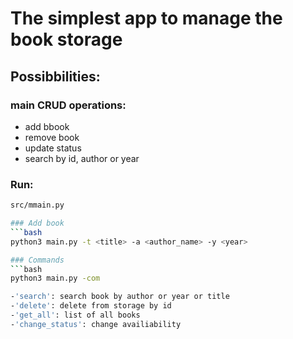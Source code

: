 # The simplest app to manage the book storage

## Possibbilities:
### main CRUD operations:
- add bbook
- remove book
- update status
- search by id, author or year 


### Run:
```bash
src/mmain.py

### Add book
```bash
python3 main.py -t <title> -a <author_name> -y <year>

### Commands
```bash
python3 main.py -com

-'search': search book by author or year or title
-'delete': delete from storage by id
-'get_all': list of all books
-'change_status': change availiability
